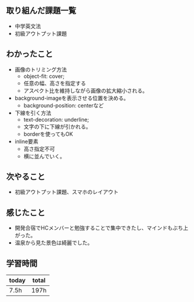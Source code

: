 ## 取り組んだ課題一覧
- 中学英文法
- 初級アウトプット課題
## わかったこと
- 画像のトリミング方法
	- object-fit: cover;
	- 任意の幅、高さを指定する
	- アスペクト比を維持しながら画像の拡大縮小される。
- background-imageを表示させる位置を決める。
	- background-position: centerなど
- 下線を引く方法
	- text-decoration: underline;
	- 文字の下に下線が引かれる。
	- borderを使ってもOK
- inline要素
	- 高さ指定不可
	- 横に並んでいく。
## 次やること
- 初級アウトプット課題、スマホのレイアウト
## 感じたこと
- 開発合宿でHCメンバーと勉強することで集中できたし、マインドもぶち上がった。
- 温泉から見た景色は綺麗でした。
## 学習時間
| today | total   |
| ----- | ------- |
| 7.5h  | 197h |
